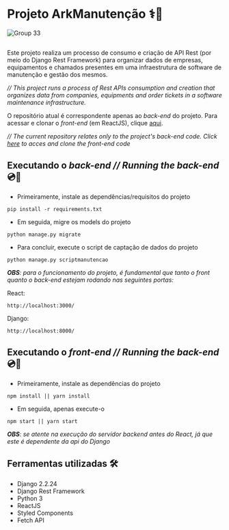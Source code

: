 # Projeto ArkManutenção ⚕️🏥

![Group 33](https://user-images.githubusercontent.com/53411709/135100090-5cda033b-c89f-4f46-85b6-6a04bfe4d506.png)

##

Este projeto realiza um processo de consumo e criação de API Rest (por meio do Django Rest Framework) para organizar dados de empresas, equipamentos e chamados presentes em uma infraestrutura de software de manutenção e gestão dos mesmos.

_// This project runs a process of Rest APIs consumption and creation that organizes data from companies, equipments and order tickets in a software maintenance infrastructure._

O repositório atual é correspondente apenas ao _back-end_ do projeto. Para acessar e clonar o _front-end_ (em ReactJS), clique [aqui](https://github.com/jpmairinque/ark.reactjs).

_// The current repository relates only to the project's back-end code. Click [here](https://github.com/jpmairinque/ark.reactjs) to acces and clone the front-end code_

## Executando o _back-end // Running the back-end_ 💿🎲

- Primeiramente, instale as dependências/requisitos do projeto

```
pip install -r requirements.txt
```

- Em seguida, migre os models do projeto

```
python manage.py migrate
```

- Para concluir, execute o script de captação de dados do projeto

```
python manage.py scriptmanutencao
```

_**OBS**: para o funcionamento do projeto, é fundamental que tanto o _front_ quanto o _back-end_ estejam rodando nas seguintes portas:_

React:   
```
http://localhost:3000/
```

Django:   
```
http://localhost:8000/
```

## Executando o _front-end // Running the back-end_ 💿📱

- Primeiramente, instale as dependências do projeto 

```
npm install || yarn install
```

- Em seguida, apenas execute-o

```
npm start || yarn start
```
_**OBS**: se atente na execução do servidor backend antes do React, já que este é dependente da api do Django_

## Ferramentas utilizadas 🛠

- Django 2.2.24
- Django Rest Framework
- Python 3
- ReactJS
- Styled Components
- Fetch API




